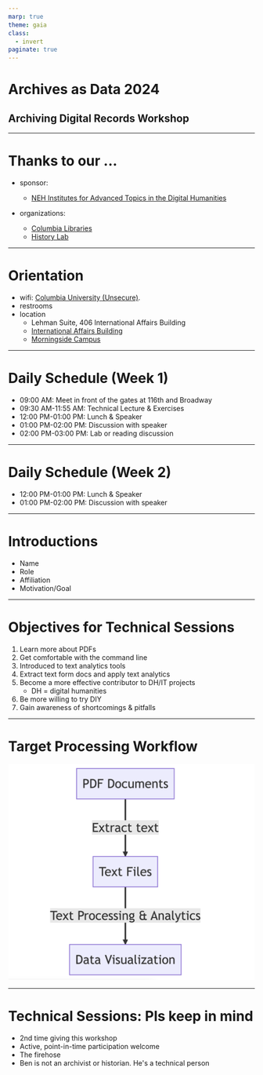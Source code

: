 ```yaml
---
marp: true
theme: gaia
class:
  - invert
paginate: true
---
```

<!-- _class: lead -->
# Archives as Data 2024
## Archiving Digital Records Workshop
---
# Thanks to our ...
* sponsor: 
  * [NEH Institutes for Advanced Topics in the Digital Humanities](https://www.neh.gov/grants/odh/institutes-advanced-topics-in-the-digital-humanities)

* organizations:
  * [Columbia Libraries](https://library.columbia.edu/)
  * [History Lab](http://history-lab.org)  
---
# Orientation
* wifi: [Columbia University (Unsecure)](https://www.cuit.columbia.edu/cuit-wireless-network#:~:text=WiFi%20access%20is%20available%20to,option%20%E2%80%9CColumbia%20U%20Secure%E2%80%9D).
* restrooms
* location
   * Lehman Suite, 406 International Affairs Building 
   * [International Affairs Building](https://operations.cufo.columbia.edu/content/international-affairs-building)
   * [Morningside Campus](https://cufo.columbia.edu/sites/default/files/content/morningsidemap_2015aug-7.pdf) 
---
# Daily Schedule (Week 1)
* 09:00 AM: Meet in front of the gates at 116th and Broadway
* 09:30 AM-11:55 AM: Technical Lecture & Exercises
* 12:00 PM-01:00 PM: Lunch & Speaker
* 01:00 PM-02:00 PM: Discussion with speaker
* 02:00 PM-03:00 PM: Lab or reading discussion
---
# Daily Schedule (Week 2)
* 12:00 PM-01:00 PM: Lunch & Speaker
* 01:00 PM-02:00 PM: Discussion with speaker
---
# Introductions
* Name
* Role
* Affiliation
* Motivation/Goal
---
# Objectives for Technical Sessions
1. Learn more about PDFs
2. Get comfortable with the command line
3. Introduced to text analytics tools
4. Extract text form docs and apply text analytics
5. Become a more effective contributor to DH/IT projects
   * DH = digital humanities
6. Be more willing to try DIY 
7. Gain awareness of shortcomings & pitfalls
---
# Target Processing Workflow
![height:480px width:640px](./static/target-processing-workflow.png)

---
# Technical Sessions: Pls keep in mind
* 2nd time giving this workshop
* Active, point-in-time participation welcome
* The firehose
* Ben is not an archivist or historian. He's a technical person
